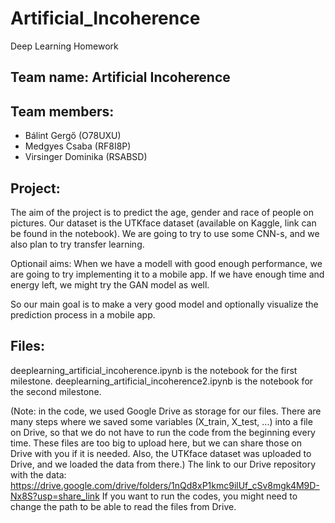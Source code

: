 # Artificial_Incoherence
Deep Learning Homework

## Team name: Artificial Incoherence
## Team members:
 - Bálint Gergő (O78UXU)
 - Medgyes Csaba (RF8I8P)
 - Virsinger Dominika (RSABSD)
 
 ## Project:
  The aim of the project is to predict the age, gender and race of people on pictures.
  Our dataset is the UTKface dataset (available on Kaggle, link can be found in the notebook).
  We are going to try to use some CNN-s, and we also plan to try transfer learning.
  
  Optionail aims:
  When we have a modell with good enough performance, we are going to try implementing it to a mobile app.
  If we have enough time and energy left, we might try the GAN model as well.
  
  So our main goal is to make a very good model and optionally visualize the prediction process in a mobile app.
  
 ## Files:
  deeplearning_artificial_incoherence.ipynb is the notebook for the first milestone.
  deeplearning_artificial_incoherence2.ipynb is the notebook for the second milestone.
  
  (Note: in the code, we used Google Drive as storage for our files. There are many steps where we saved some variables (X_train, X_test, ...)
   into a file on Drive, so that we do not have to run the code from the beginning every time. These files are too big to upload here, but we can share those on Drive      with you if it is needed. Also, the UTKface dataset was uploaded to Drive, and we loaded the data from there.)
   The link to our Drive repository with the data: https://drive.google.com/drive/folders/1nQd8xP1kmc9ilUf_cSv8mgk4M9D-Nx8S?usp=share_link
   If you want to run the codes, you might need to change the path to be able to read the files from Drive.
